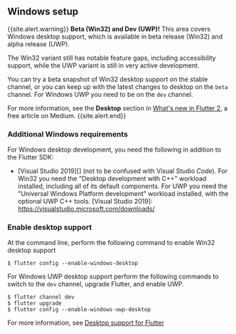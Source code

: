 ## Windows setup

{{site.alert.warning}}
  **Beta (Win32) and Dev (UWP)!**
  This area covers Windows desktop support,
  which is available in beta release (Win32)
  and alpha release (UWP).

  The Win32 variant still has notable feature gaps,
  including accessibility support, while the 
  UWP variant is still in very active development.
  
  You can try a beta snapshot of Win32 desktop support
  on the stable channel, or you can keep up
  with the latest changes to desktop on the
  `beta` channel. For Windows UWP you need 
  to be on the `dev` channel.
  
  For more information, see the **Desktop**
  section in [What's new in Flutter 2][],
  a free article on Medium.
{{site.alert.end}}

[What's new in Flutter 2]: {{site.flutter-medium}}/whats-new-in-flutter-2-0-fe8e95ecc65

### Additional Windows requirements

For Windows desktop development, you need the following in addition to the Flutter SDK:

* [Visual Studio 2019][] (not to be confused with
  Visual Studio _Code_). For Win32 you need the
  "Desktop development with C++" workload installed,
  including all of its default components. For UWP
  you need the "Universal Windows Platform development"
  workload installed, with the optional UWP C++ tools.
[Visual Studio 2019]: https://visualstudio.microsoft.com/downloads/

### Enable desktop support

At the command line, perform the following command to enable Win32 desktop support

```terminal
$ flutter config --enable-windows-desktop
```

For Windows UWP desktop support perform the following commands to switch to 
the `dev` channel, upgrade Flutter, and enable UWP.

```terminal
$ flutter channel dev
$ flutter upgrade
$ flutter config --enable-windows-uwp-desktop
```

For more information, see [Desktop support for Flutter][]

[Desktop support for Flutter]: https://flutter.dev/desktop
